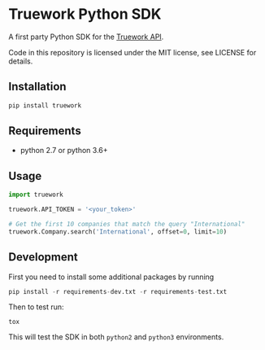 # Truework Python SDK

A first party Python SDK for the [Truework API](https://www.truework.com/docs/api/).

Code in this repository is licensed under the MIT license, see LICENSE for details.

## Installation

```python
pip install truework
```

## Requirements

- python 2.7 or python 3.6+

## Usage

```python
import truework

truework.API_TOKEN = '<your_token>'

# Get the first 10 companies that match the query "International"
truework.Company.search('International', offset=0, limit=10)
```

## Development

First you need to install some additional packages by running
```python
pip install -r requirements-dev.txt -r requirements-test.txt
```
Then to test run:
```
tox
```

This will test the SDK in both `python2` and `python3` environments.

